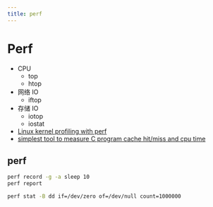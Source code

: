 ```yaml
---
title: perf
---
```


# Perf

- CPU
  - top
  - htop
- 网络 IO
  - iftop
- 存储 IO
  - iotop
  - iostat
- [Linux kernel profiling with perf](https://perf.wiki.kernel.org/index.php/Tutorial)
- [simplest tool to measure C program cache hit/miss and cpu time](https://stackoverflow.com/q/10082517/1870054)

## perf

```bash
perf record -g -a sleep 10
perf report

perf stat -B dd if=/dev/zero of=/dev/null count=1000000
```
